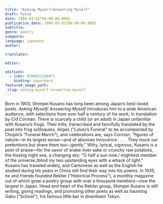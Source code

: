 ```yaml
---
title: "Asking Myself/Answering Myself"
draft: false
date: 1984-03-01T06:00:00.000Z
publication_date: 1984-03-01T06:00:00.000Z
subtitle:
genre: poetry
subgenre:
language: japanese
author:

translator:

editor:

editions:
  - isbn: 9780811208871
    binding: paperback
featured_image_path:
_slug: asking-myself-answering-myself
---
```


Born in 1903, Shimpei Kusano has long been among Japan’s best-loved poets. _Asking Myself/ Answering Myself_ introduces him to a wide American audience, with selections from over half a century of his work, in translation by Cid Corman. There is scarcely a child (or an adult) in Japan unfamiliar with Kusano’s frogs. Their trills, transcribed and fancifully translated by the poet into frog soliloquies, dirges ("Lululu’s Funeral" to be accompanied by Chopin’s "Funeral March"), and celebrations are, says Corman, "figures of nature––in its largest sense––and of absolute innocence . . . . They mock our pretentions but share them too––gently." Witty, lyrical, vigorous, Kusano is a poet of praise––for the savor of snake-liver sake or crunchy raw potatoes, the hissing night sea, a changing sky: "O half a sun now./ mightiest member of the universe./blind my two upstanding eyes with a whack of light." Kusano has traveled widely, and Cantonese as well as the English he studied during his years in China still find their way into his poems. In 1935, he and friends founded Rekitei ("Historical Process"), a monthly magazine out of which grew a poetry group with over a thousand members––now the largest in Japan. Head and heart of the Rekitei group, Shimpei Kusano is still writing, giving readings, and promoting other poets as well as haunting Gaku ("School"), his famous little bar in downtown Tokyo.


